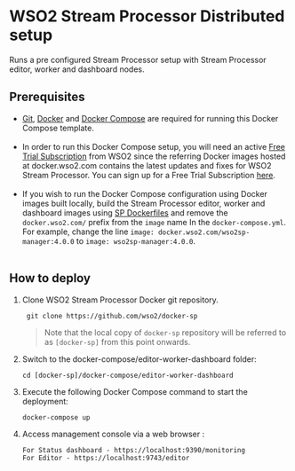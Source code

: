 # WSO2 Stream Processor Distributed setup

Runs a pre configured Stream Processor setup with Stream Processor editor, worker and dashboard nodes.

## Prerequisites

 * [Git](https://git-scm.com/book/en/v2/Getting-Started-Installing-Git), [Docker](https://www.docker.com/get-docker) and [Docker Compose](https://docs.docker.com/compose/install/#install-compose) are required for running this Docker Compose template. <br><br>
  * In order to run this Docker Compose setup, you will need an active [Free Trial Subscription](https://wso2.com/free-trial-subscription) 
   from WSO2 since the referring Docker images hosted at docker.wso2.com contains the latest updates and fixes for WSO2 Stream Processor. You can sign up for a Free Trial Subscription [here](https://wso2.com/free-trial-subscription). <br><br>
 * If you wish to run the Docker Compose configuration using Docker images built locally, build the Stream Processor editor, worker and 
   dashboard images using [SP Dockerfiles](../../dockerfiles/README.md) and remove the `docker.wso2.com/` prefix 
   from the `image` name In the `docker-compose.yml`. For example, change the line `image: docker.wso2.com/wso2sp-manager:4.0.0` to `image: wso2sp-manager:4.0.0`. <br><br>

## How to deploy

  1. Clone WSO2 Stream Processor Docker git repository.
     ```
      git clone https://github.com/wso2/docker-sp
     ```
     > Note that the local copy of `docker-sp` repository will be referred to as `[docker-sp]` from this point onwards.

  2. Switch to the docker-compose/editor-worker-dashboard folder:
     ```
     cd [docker-sp]/docker-compose/editor-worker-dashboard
     ```

  3. Execute the following Docker Compose command to start the deployment:
     ```
     docker-compose up
     ```

  4. Access management console via a web browser :
     ```
     For Status dashboard - https://localhost:9390/monitoring
     For Editor - https://localhost:9743/editor
     ```


